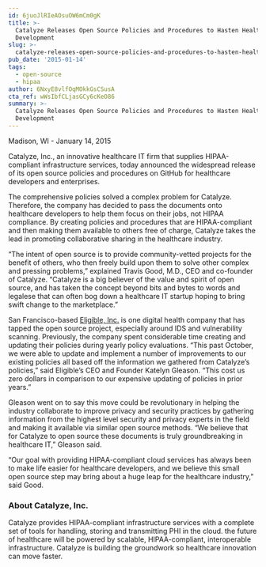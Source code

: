 ```yaml
---
id: 6juoJlRIeAOsuOW6mCm0gK
title: >-
  Catalyze Releases Open Source Policies and Procedures to Hasten Healthcare IT
  Development
slug: >-
  catalyze-releases-open-source-policies-and-procedures-to-hasten-healthcare-it-development
pub_date: '2015-01-14'
tags:
  - open-source
  - hipaa
author: 6NxyE8vlfOqMOkkGsCSusA
cta_ref: wWsIbfCLjasGCy6cKeO86
summary: >-
  Catalyze Releases Open Source Policies and Procedures to Hasten Healthcare IT
  Development
---
```

Madison, WI - January 14, 2015

Catalyze, Inc., an innovative healthcare IT firm that supplies HIPAA-compliant infrastructure services, today announced the widespread release of its open source policies and procedures on GitHub for healthcare developers and enterprises.

The comprehensive policies solved a complex problem for Catalyze. Therefore, the company has decided to pass the documents onto healthcare developers to help them focus on their jobs, not HIPAA compliance. By creating policies and procedures that are HIPAA-compliant and then making them available to others free of charge, Catalyze takes the lead in promoting collaborative sharing in the healthcare industry.

“The intent of open source is to provide community-vetted projects for the benefit of others, who then freely build upon them to solve other complex and pressing problems,” explained Travis Good, M.D., CEO and co-founder of Catalyze. “Catalyze is a big believer of the value and spirit of open source, and has taken the concept beyond bits and bytes to words and legalese that can often bog down a healthcare IT startup hoping to bring swift change to the marketplace.”

San Francisco-based [Eligible, Inc.](https://eligibleapi.com/) is one digital health company that has tapped the open source project, especially around IDS and vulnerability scanning. Previously, the company spent considerable time creating and updating their policies during yearly policy evaluations. “This past October, we were able to update and implement a number of improvements to our existing policies all based off the information we gathered from Catalyze’s policies,” said Eligible’s CEO and Founder Katelyn Gleason. “This cost us zero dollars in comparison to our expensive updating of policies in prior years.”

Gleason went on to say this move could be revolutionary in helping the industry collaborate to improve privacy and security practices by gathering information from the highest level security and privacy experts in the field and making it available via similar open source methods. “We believe that for Catalyze to open source these documents is truly groundbreaking in healthcare IT,” Gleason said.

“Our goal with providing HIPAA-compliant cloud services has always been to make life easier for healthcare developers, and we believe this small open source step may bring about a huge leap for the healthcare industry,” said Good.

### About Catalyze, Inc.

Catalyze provides HIPAA-compliant infrastructure services with a complete set of tools for handling, storing and transmitting PHI in the cloud. the future of healthcare will be powered by scalable, HIPAA-compliant, interoperable infrastructure. Catalyze is building the groundwork so healthcare innovation can move faster.

  